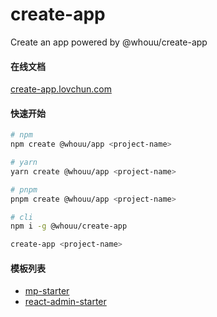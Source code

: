 # create-app

Create an app powered by @whouu/create-app

#### 在线文档

[create-app.lovchun.com](https://create-app.lovchun.com)

#### 快速开始

```bash
# npm
npm create @whouu/app <project-name>

# yarn
yarn create @whouu/app <project-name>

# pnpm
pnpm create @whouu/app <project-name>

# cli
npm i -g @whouu/create-app

create-app <project-name>
```

#### 模板列表

- [mp-starter](https://create-app.lovchun.com/mp-starter.html)
- [react-admin-starter](https://create-app.lovchun.com/react-admin-starter.html)
